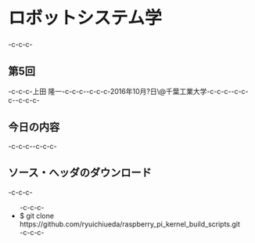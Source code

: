 <h1 style="font-size: 250%;">ロボットシステム学</h1>-c-c-c-<h2>第5回</h2>-c-c-c-上田 隆一-c-c-c--c-c-c-2016年10月?日\@千葉工業大学-c-c-c--c-c-c-<!--nextpage-->-c-c-c-<h2>今日の内容</h2>-c-c-c-<!--nextpage-->-c-c-c-<h2>ソース・へッダのダウンロード</h2>-c-c-c-<ul>-c-c-c- 	<li>$ git clone https://github.com/ryuichiueda/raspberry_pi_kernel_build_scripts.git</li>-c-c-c-</ul>
